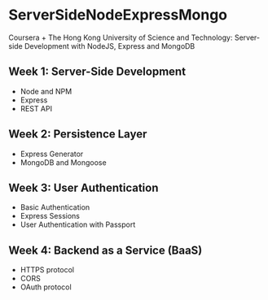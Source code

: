 # ServerSideNodeExpressMongo
Coursera + The Hong Kong University of Science and Technology: Server-side Development with NodeJS, Express and MongoDB

## Week 1: Server-Side Development
- Node and NPM
- Express
- REST API

## Week 2: Persistence Layer
- Express Generator
- MongoDB and Mongoose

## Week 3: User Authentication
- Basic Authentication
- Express Sessions
- User Authentication with Passport

## Week 4: Backend as a Service (BaaS)
- HTTPS protocol
- CORS
- OAuth protocol

